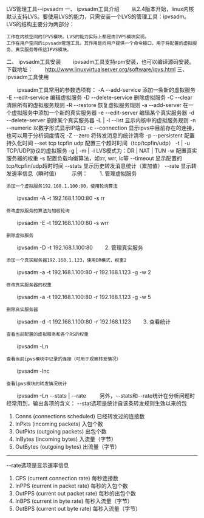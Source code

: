 LVS管理工具--ipvsadm
一、 ipvsadm工具介绍
　　从2.4版本开始，linux内核默认支持LVS。要使用LVS的能力，只需安装一个LVS的管理工具：ipvsadm。
LVS的结构主要分为两部分：

    工作在内核空间的IPVS模块。LVS的能力实际上都是由IVPS模块实现。
    工作在用户空间的ipvsadm管理工具。其作用是向用户提供一个命令接口，用于将配置的虚拟服务、真实服务等传给IPVS模块。

二、 ipvsadm工具安装
　　ipvsadm工具支持rpm安装，也可以编译源码安装。下载地址：
　　http://www.linuxvirtualserver.org/software/ipvs.html
三、 ipvsadm工具使用

　　ipvsadm工具常用的参数选项有：
-A   --add-service 	添加一条新的虚拟服务
-E   --edit-service 	编辑虚拟服务
-D   --delete-service 	删除虚拟服务
-C   --clear 	清除所有的虚拟服务规则
-R   --restore 	恢复虚拟服务规则
-a   --add-server 	在一个虚拟服务中添加一个新的真实服务器
-e   --edit-server 	编辑某个真实服务器
-d   --delete-server 	删除某个真实服务器
-L | -l   --list 	显示内核中的虚拟服务规则
-n  --numeric 	以数字形式显示IP端口
-c  --connection 	显示ipvs中目前存在的连接，也可以用于分析调度情况
-Z   --zero 	将转发消息的统计清零
-p  --persistent 	配置持久化时间
--set tcp tcpfin udp 	配置三个超时时间（tcp/tcpfin/udp）
-t | -u 	TCP/UDP协议的虚拟服务
-g | -m | -i 	LVS模式为：DR | NAT | TUN
-w 	配置真实服务器的权重
-s 	配置负载均衡算法，如:rr, wrr, lc等
--timeout 	显示配置的tcp/tcpfin/udp超时时间
--stats 	显示历史转发消息统计（累加值）
--rate 	显示转发速率信息（瞬时值）
　　示例：
　　1. 管理虚拟服务

    添加一个虚拟服务192.168.1.100:80，使用轮询算法

　　ipvsadm -A -t 192.168.1.100:80 -s rr

    修改虚拟服务的算法为加权轮询

　　ipvsadm -E -t 192.168.1.100:80 -s wrr

    删除虚拟服务

　　ipvsadm -D -t 192.168.1.100:80
　　2. 管理真实服务

    添加一个真实服务器192.168.1.123，使用DR模式，权重2

　　ipvsadm -a -t 192.168.1.100:80 -r 192.168.1.123 -g -w 2

    修改真实服务器的权重

　　ipvsadm -a -t 192.168.1.100:80 -r 192.168.1.123 -g -w 5

    删除真实服务器

　　ipvsadm -d -t 192.168.1.100:80 -r 192.168.1.123
　　3. 查看统计

    查看当前配置的虚拟服务和各个RS的权重

　　ipvsadm -Ln

    查看当前ipvs模块中记录的连接（可用于观察转发情况）

　　ipvsadm -lnc

    查看ipvs模块的转发情况统计

　　ipvsadm -Ln --stats | --rate
　　
另外，--stats和--rate统计在分析问题时经常用到，输出各项的含义：
--stat选项是统计自该条转发规则生效以来的包  
1. Conns    (connections scheduled)  已经转发过的连接数  
2. InPkts   (incoming packets)       入包个数  
3. OutPkts  (outgoing packets)       出包个数  
4. InBytes  (incoming bytes)         入流量（字节）    
5. OutBytes (outgoing bytes)         出流量（字节） 
-------------------------------------------------------------------
--rate选项是显示速率信息  
1. CPS      (current connection rate)   每秒连接数  
2. InPPS    (current in packet rate)    每秒的入包个数  
3. OutPPS   (current out packet rate)   每秒的出包个数  
4. InBPS    (current in byte rate)      每秒入流量（字节）  
5. OutBPS   (current out byte rate)     每秒入流量（字节） 
